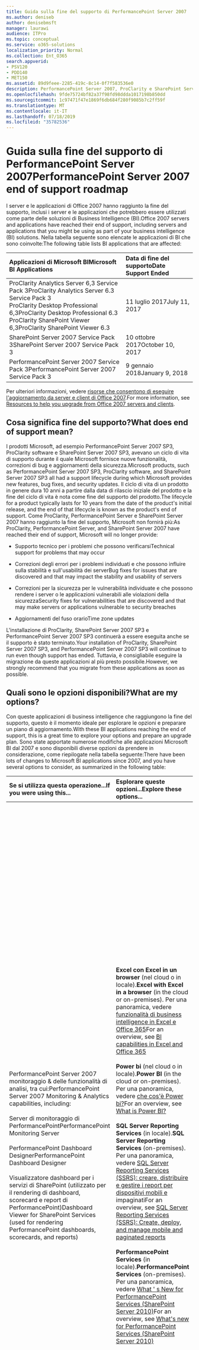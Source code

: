 ```yaml
---
title: Guida sulla fine del supporto di PerformancePoint Server 2007
ms.author: deniseb
author: denisebmsft
manager: laurawi
audience: ITPro
ms.topic: conceptual
ms.service: o365-solutions
localization_priority: Normal
ms.collection: Ent_O365
search.appverid:
- PSV120
- PDD140
- MET150
ms.assetid: 89d9feee-2285-419c-8c14-0f7f583536e0
description: PerformancePoint Server 2007, ProClarity e SharePoint Server 2007 hanno raggiunto la fine del supporto. Leggere questo articolo per pianificare l'aggiornamento della soluzione BI.
ms.openlocfilehash: 9fde75724bf82a37f98fd98ddda1017198b850dd
ms.sourcegitcommit: 1c97471f47e1869f6db684f280f9085b7c2ff59f
ms.translationtype: MT
ms.contentlocale: it-IT
ms.lasthandoff: 07/18/2019
ms.locfileid: "35782536"
---
```

# <a name="performancepoint-server-2007-end-of-support-roadmap"></a><span data-ttu-id="db191-104">Guida sulla fine del supporto di PerformancePoint Server 2007</span><span class="sxs-lookup"><span data-stu-id="db191-104">PerformancePoint Server 2007 end of support roadmap</span></span>

<span data-ttu-id="db191-105">I server e le applicazioni di Office 2007 hanno raggiunto la fine del supporto, inclusi i server e le applicazioni che potrebbero essere utilizzati come parte delle soluzioni di Business Intelligence (BI).</span><span class="sxs-lookup"><span data-stu-id="db191-105">Office 2007 servers and applications have reached their end of support, including servers and applications that you might be using as part of your business intelligence (BI) solutions.</span></span> <span data-ttu-id="db191-106">Nella tabella seguente sono elencate le applicazioni di BI che sono coinvolte:</span><span class="sxs-lookup"><span data-stu-id="db191-106">The following table lists BI applications that are affected:</span></span>
  
|<span data-ttu-id="db191-107">**Applicazioni di Microsoft BI**</span><span class="sxs-lookup"><span data-stu-id="db191-107">**Microsoft BI Applications**</span></span>|<span data-ttu-id="db191-108">**Data di fine del supporto**</span><span class="sxs-lookup"><span data-stu-id="db191-108">**Date Support Ended**</span></span>|
|:-----|:-----|
|<span data-ttu-id="db191-109">ProClarity Analytics Server 6,3 Service Pack 3</span><span class="sxs-lookup"><span data-stu-id="db191-109">ProClarity Analytics Server 6.3 Service Pack 3</span></span>  <br/> <span data-ttu-id="db191-110">ProClarity Desktop Professional 6,3</span><span class="sxs-lookup"><span data-stu-id="db191-110">ProClarity Desktop Professional 6.3</span></span>  <br/> <span data-ttu-id="db191-111">ProClarity SharePoint Viewer 6,3</span><span class="sxs-lookup"><span data-stu-id="db191-111">ProClarity SharePoint Viewer 6.3</span></span>  <br/> |<span data-ttu-id="db191-112">11 luglio 2017</span><span class="sxs-lookup"><span data-stu-id="db191-112">July 11, 2017</span></span>  <br/> |
|<span data-ttu-id="db191-113">SharePoint Server 2007 Service Pack 3</span><span class="sxs-lookup"><span data-stu-id="db191-113">SharePoint Server 2007 Service Pack 3</span></span>  <br/> |<span data-ttu-id="db191-114">10 ottobre 2017</span><span class="sxs-lookup"><span data-stu-id="db191-114">October 10, 2017</span></span>  <br/> |
|<span data-ttu-id="db191-115">PerformancePoint Server 2007 Service Pack 3</span><span class="sxs-lookup"><span data-stu-id="db191-115">PerformancePoint Server 2007 Service Pack 3</span></span>  <br/> |<span data-ttu-id="db191-116">9 gennaio 2018</span><span class="sxs-lookup"><span data-stu-id="db191-116">January 9, 2018</span></span>  <br/> |
   
<span data-ttu-id="db191-117">Per ulteriori informazioni, vedere [risorse che consentono di eseguire l'aggiornamento da server e client di Office 2007](upgrade-from-office-2007-servers-and-products.md).</span><span class="sxs-lookup"><span data-stu-id="db191-117">For more information, see [Resources to help you upgrade from Office 2007 servers and clients](upgrade-from-office-2007-servers-and-products.md).</span></span>
  
## <a name="what-does-end-of-support-mean"></a><span data-ttu-id="db191-118">Cosa significa fine del supporto?</span><span class="sxs-lookup"><span data-stu-id="db191-118">What does end of support mean?</span></span>

<span data-ttu-id="db191-119">I prodotti Microsoft, ad esempio PerformancePoint Server 2007 SP3, ProClarity software e SharePoint Server 2007 SP3, avevano un ciclo di vita di supporto durante il quale Microsoft fornisce nuove funzionalità, correzioni di bug e aggiornamenti della sicurezza.</span><span class="sxs-lookup"><span data-stu-id="db191-119">Microsoft products, such as PerformancePoint Server 2007 SP3, ProClarity software, and SharePoint Server 2007 SP3 all had a support lifecycle during which Microsoft provides new features, bug fixes, and security updates.</span></span> <span data-ttu-id="db191-120">Il ciclo di vita di un prodotto in genere dura 10 anni a partire dalla data di rilascio iniziale del prodotto e la fine del ciclo di vita è nota come fine del supporto del prodotto.</span><span class="sxs-lookup"><span data-stu-id="db191-120">The lifecycle for a product typically lasts for 10 years from the date of the product's initial release, and the end of that lifecycle is known as the product's end of support.</span></span> <span data-ttu-id="db191-121">Come ProClarity, PerformancePoint Server e SharePoint Server 2007 hanno raggiunto la fine del supporto, Microsoft non fornirà più:</span><span class="sxs-lookup"><span data-stu-id="db191-121">As ProClarity, PerformancePoint Server, and SharePoint Server 2007 have reached their end of support, Microsoft will no longer provide:</span></span>
  
- <span data-ttu-id="db191-122">Supporto tecnico per i problemi che possono verificarsi</span><span class="sxs-lookup"><span data-stu-id="db191-122">Technical support for problems that may occur</span></span>
    
- <span data-ttu-id="db191-123">Correzioni degli errori per i problemi individuati e che possono influire sulla stabilità e sull'usabilità dei server</span><span class="sxs-lookup"><span data-stu-id="db191-123">Bug fixes for issues that are discovered and that may impact the stability and usability of servers</span></span>
    
- <span data-ttu-id="db191-124">Correzioni per la sicurezza per le vulnerabilità individuate e che possono rendere i server o le applicazioni vulnerabili alle violazioni della sicurezza</span><span class="sxs-lookup"><span data-stu-id="db191-124">Security fixes for vulnerabilities that are discovered and that may make servers or applications vulnerable to security breaches</span></span>
    
- <span data-ttu-id="db191-125">Aggiornamenti del fuso orario</span><span class="sxs-lookup"><span data-stu-id="db191-125">Time zone updates</span></span>
    
<span data-ttu-id="db191-126">L'installazione di ProClarity, SharePoint Server 2007 SP3 e PerformancePoint Server 2007 SP3 continuerà a essere eseguita anche se il supporto è stato terminato.</span><span class="sxs-lookup"><span data-stu-id="db191-126">Your installation of ProClarity, SharePoint Server 2007 SP3, and PerformancePoint Server 2007 SP3 will continue to run even though support has ended.</span></span> <span data-ttu-id="db191-127">Tuttavia, è consigliabile eseguire la migrazione da queste applicazioni al più presto possibile.</span><span class="sxs-lookup"><span data-stu-id="db191-127">However, we strongly recommend that you migrate from these applications as soon as possible.</span></span>
  
## <a name="what-are-my-options"></a><span data-ttu-id="db191-128">Quali sono le opzioni disponibili?</span><span class="sxs-lookup"><span data-stu-id="db191-128">What are my options?</span></span>

<span data-ttu-id="db191-129">Con queste applicazioni di business intelligence che raggiungono la fine del supporto, questo è il momento ideale per esplorare le opzioni e preparare un piano di aggiornamento.</span><span class="sxs-lookup"><span data-stu-id="db191-129">With these BI applications reaching the end of support, this is a great time to explore your options and prepare an upgrade plan.</span></span> <span data-ttu-id="db191-130">Sono state apportate numerose modifiche alle applicazioni Microsoft BI dal 2007 e sono disponibili diverse opzioni da prendere in considerazione, come riepilogate nella tabella seguente:</span><span class="sxs-lookup"><span data-stu-id="db191-130">There have been lots of changes to Microsoft BI applications since 2007, and you have several options to consider, as summarized in the following table:</span></span>
  
|<span data-ttu-id="db191-131">**Se si utilizza questa operazione...**</span><span class="sxs-lookup"><span data-stu-id="db191-131">**If you were using this...**</span></span>|<span data-ttu-id="db191-132">**Esplorare queste opzioni...**</span><span class="sxs-lookup"><span data-stu-id="db191-132">**Explore these options...**</span></span>|<span data-ttu-id="db191-133">**Tieni presente che...**</span><span class="sxs-lookup"><span data-stu-id="db191-133">**And keep this in mind...**</span></span>|
|:-----|:-----|:-----|
| <span data-ttu-id="db191-134">PerformancePoint Server 2007 monitoraggio &amp; delle funzionalità di analisi, tra cui:</span><span class="sxs-lookup"><span data-stu-id="db191-134">PerformancePoint Server 2007 Monitoring &amp; Analytics capabilities, including:</span></span>  <br/><br/>  <span data-ttu-id="db191-135">Server di monitoraggio di PerformancePoint</span><span class="sxs-lookup"><span data-stu-id="db191-135">PerformancePoint Monitoring Server</span></span>  <br/><br/>  <span data-ttu-id="db191-136">PerformancePoint Dashboard Designer</span><span class="sxs-lookup"><span data-stu-id="db191-136">PerformancePoint Dashboard Designer</span></span>  <br/><br/>  <span data-ttu-id="db191-137">Visualizzatore dashboard per i servizi di SharePoint (utilizzato per il rendering di dashboard, scorecard e report di PerformancePoint)</span><span class="sxs-lookup"><span data-stu-id="db191-137">Dashboard Viewer for SharePoint Services (used for rendering PerformancePoint dashboards, scorecards, and reports)</span></span>  <br/> |<span data-ttu-id="db191-138">**Excel con Excel in un browser** (nel cloud o in locale).</span><span class="sxs-lookup"><span data-stu-id="db191-138">**Excel with Excel in a browser** (in the cloud or on-premises).</span></span> <span data-ttu-id="db191-139">Per una panoramica, vedere [funzionalità di business intelligence in Excel e Office 365](https://support.office.com/article/26c0548e-124c-4fd3-aab3-5f64568cb743.aspx)</span><span class="sxs-lookup"><span data-stu-id="db191-139">For an overview, see [BI capabilities in Excel and Office 365](https://support.office.com/article/26c0548e-124c-4fd3-aab3-5f64568cb743.aspx)</span></span> <br/><br/> <span data-ttu-id="db191-140">**Power bi** (nel cloud o in locale).</span><span class="sxs-lookup"><span data-stu-id="db191-140">**Power BI** (in the cloud or on-premises).</span></span> <span data-ttu-id="db191-141">Per una panoramica, vedere [che cos'è Power bi?](https://go.microsoft.com/fwlink/?linkid=841341)</span><span class="sxs-lookup"><span data-stu-id="db191-141">For an overview, see [What is Power BI?](https://go.microsoft.com/fwlink/?linkid=841341)</span></span> <br/><br/> <span data-ttu-id="db191-142">**SQL Server Reporting Services** (in locale).</span><span class="sxs-lookup"><span data-stu-id="db191-142">**SQL Server Reporting Services** (on-premises).</span></span> <span data-ttu-id="db191-143">Per una panoramica, vedere [SQL Server Reporting Services (SSRS): creare, distribuire e gestire i report per dispositivi mobili e](https://go.microsoft.com/fwlink/?linkid=841342) impaginati</span><span class="sxs-lookup"><span data-stu-id="db191-143">For an overview, see [SQL Server Reporting Services (SSRS): Create, deploy, and manage mobile and paginated reports](https://go.microsoft.com/fwlink/?linkid=841342)</span></span> <br/><br/> <span data-ttu-id="db191-144">**PerformancePoint Services** (in locale).</span><span class="sxs-lookup"><span data-stu-id="db191-144">**PerformancePoint Services** (on-premises).</span></span> <span data-ttu-id="db191-145">Per una panoramica, vedere [What ' s New for PerformancePoint Services (SharePoint Server 2010)](https://go.microsoft.com/fwlink/?linkid=841343)</span><span class="sxs-lookup"><span data-stu-id="db191-145">For an overview, see [What's new for PerformancePoint Services (SharePoint Server 2010)](https://go.microsoft.com/fwlink/?linkid=841343)</span></span> <br/> |<span data-ttu-id="db191-146">Excel è disponibile come soluzione online (basata su cloud) o locale.</span><span class="sxs-lookup"><span data-stu-id="db191-146">Excel is available as either an online (cloud-based) or on-premises solution.</span></span> <span data-ttu-id="db191-147">Molte esigenze di creazione di report e dashboard possono essere soddisfatte con le funzionalità di Excel.</span><span class="sxs-lookup"><span data-stu-id="db191-147">Many reporting and dashboard needs can be met with the capabilities of Excel.</span></span>  <br/><br/> <span data-ttu-id="db191-148">Power BI è disponibile come soluzione online o locale.</span><span class="sxs-lookup"><span data-stu-id="db191-148">Power BI is available as either an online or an on-premises solution.</span></span> <span data-ttu-id="db191-149">Power BI non è incluso in Office 365, ma è possibile iniziare a usare Power BI gratuitamente e, in base all'utilizzo dei dati e alle esigenze aziendali, eseguire l'aggiornamento a Power BI Pro.</span><span class="sxs-lookup"><span data-stu-id="db191-149">Power BI is not included in Office 365, but you can get started using Power BI for free, and then, depending on your data usage and business needs, upgrade to Power BI Pro.</span></span> <br/> <br/> <span data-ttu-id="db191-150">Reporting Services e PerformancePoint Services sono entrambe soluzioni locali.</span><span class="sxs-lookup"><span data-stu-id="db191-150">Reporting Services and PerformancePoint Services are both on-premises solutions.</span></span>  <br/><br/> <span data-ttu-id="db191-151">PerformancePoint Services è disponibile in SharePoint Server 2010, SharePoint Server 2013 e SharePoint Server 2016.</span><span class="sxs-lookup"><span data-stu-id="db191-151">PerformancePoint Services is available in SharePoint Server 2010, SharePoint Server 2013, and SharePoint Server 2016.</span></span> <br/> <br/> <span data-ttu-id="db191-152">Alcune caratteristiche e i tipi di report disponibili in PerformancePoint Server 2007 non sono disponibili in Excel, Power BI, Reporting Services o PerformancePoint Services.</span><span class="sxs-lookup"><span data-stu-id="db191-152">Some features and report types that were available in PerformancePoint Server 2007 are not available in Excel, Power BI, Reporting Services, or PerformancePoint Services.</span></span> <span data-ttu-id="db191-153">È consigliabile esaminare le funzionalità disponibili per determinare la soluzione ottimale per le proprie esigenze aziendali.</span><span class="sxs-lookup"><span data-stu-id="db191-153">You'll want to review the available features to determine the best solution for your business needs.</span></span>  <br/> |
| <span data-ttu-id="db191-154">Software di ProClarity, tra cui:</span><span class="sxs-lookup"><span data-stu-id="db191-154">ProClarity software, including:</span></span> <br/> <br/>  <span data-ttu-id="db191-155">ProClarity Desktop Professional</span><span class="sxs-lookup"><span data-stu-id="db191-155">ProClarity Desktop Professional</span></span>  <br/> <br/> <span data-ttu-id="db191-156">ProClarity Analytics Server</span><span class="sxs-lookup"><span data-stu-id="db191-156">ProClarity Analytics Server</span></span>  <br/> <br/> <span data-ttu-id="db191-157">Visualizzatore di ProClarity di SharePoint</span><span class="sxs-lookup"><span data-stu-id="db191-157">ProClarity SharePoint Viewer</span></span>  <br/> |<span data-ttu-id="db191-158">**Collaborare con un partner Microsoft** per identificare una soluzione più adatta alle proprie esigenze.</span><span class="sxs-lookup"><span data-stu-id="db191-158">**Work with a Microsoft partner** to identify a solution that best meets your needs.</span></span> <span data-ttu-id="db191-159">Visitare il [centro per i partner Microsoft](https://go.microsoft.com/fwlink/?linkid=841249)</span><span class="sxs-lookup"><span data-stu-id="db191-159">Visit the [Microsoft Partner Center](https://go.microsoft.com/fwlink/?linkid=841249)</span></span> <br/><br/> <span data-ttu-id="db191-160">È inoltre possibile valutare l'utilizzo di Excel con Excel in un browser, Power BI, SQL Server Reporting Services o PerformancePoint Services.</span><span class="sxs-lookup"><span data-stu-id="db191-160">You can also consider using Excel with Excel in a browser, Power BI, SQL Server Reporting Services, or PerformancePoint Services.</span></span>  <br/> |<span data-ttu-id="db191-161">Molte, ma non tutte, le caratteristiche e le funzionalità disponibili nel software di ProClarity sono disponibili in altre offerte Microsoft, tra cui Excel, Power BI, Reporting Services e PerformancePoint Services.</span><span class="sxs-lookup"><span data-stu-id="db191-161">Several, but not all, features and capabilities that were available in ProClarity software are available in other Microsoft offerings, including Excel, Power BI, Reporting Services, and PerformancePoint Services.</span></span>  <br/> |
|<span data-ttu-id="db191-162">Indicatori KPI di SharePoint Server 2007, detti anche indicatori KPI MOSS</span><span class="sxs-lookup"><span data-stu-id="db191-162">SharePoint Server 2007 KPIs (also called MOSS KPIs)</span></span>  <br/> |<span data-ttu-id="db191-163">**Excel con Excel Services**.</span><span class="sxs-lookup"><span data-stu-id="db191-163">**Excel with Excel Services**.</span></span> <span data-ttu-id="db191-164">Per una panoramica, vedere [Business Intelligence in Excel ed Excel Services (SharePoint Server 2013)](https://support.office.com/article/2740f10c-579d-4b40-a1d9-7beb5d38547c.aspx)</span><span class="sxs-lookup"><span data-stu-id="db191-164">For an overview, see [Business intelligence in Excel and Excel Services (SharePoint Server 2013)](https://support.office.com/article/2740f10c-579d-4b40-a1d9-7beb5d38547c.aspx)</span></span> <br/> |<span data-ttu-id="db191-165">Gli indicatori KPI MOSS creati con SharePoint Server 2007 possono essere utilizzati in SharePoint Server 2010, SharePoint Server 2013 e SharePoint Server 2016; Tuttavia, non è possibile creare nuovi indicatori KPI MOSS.</span><span class="sxs-lookup"><span data-stu-id="db191-165">MOSS KPIs that were created using SharePoint Server 2007 can be used in SharePoint Server 2010, SharePoint Server 2013, and SharePoint Server 2016; however, new MOSS KPIs cannot be created.</span></span>  <br/> |
|<span data-ttu-id="db191-166">Excel 2007</span><span class="sxs-lookup"><span data-stu-id="db191-166">Excel 2007</span></span>  <br/> |<span data-ttu-id="db191-167">**Excel** (nel cloud o in locale).</span><span class="sxs-lookup"><span data-stu-id="db191-167">**Excel** (in the cloud or on-premises).</span></span> <span data-ttu-id="db191-168">Per una panoramica, vedere [funzionalità di business intelligence in Excel e Office 365](https://support.office.com/article/26c0548e-124c-4fd3-aab3-5f64568cb743.aspx)</span><span class="sxs-lookup"><span data-stu-id="db191-168">For an overview, see [BI capabilities in Excel and Office 365](https://support.office.com/article/26c0548e-124c-4fd3-aab3-5f64568cb743.aspx)</span></span> <br/><br/> <span data-ttu-id="db191-169">**Power bi** (nel cloud o in locale).</span><span class="sxs-lookup"><span data-stu-id="db191-169">**Power BI** (in the cloud or on-premises).</span></span> <span data-ttu-id="db191-170">Per una panoramica, vedere [che cos'è Power bi?](https://go.microsoft.com/fwlink/?linkid=841341)</span><span class="sxs-lookup"><span data-stu-id="db191-170">For an overview, see [What is Power BI?](https://go.microsoft.com/fwlink/?linkid=841341)</span></span> <br/> |<span data-ttu-id="db191-171">Sia Excel sia Power BI offrono le soluzioni basate su cloud e locali dell'organizzazione, con supporto per un'ampia gamma di origini dati.</span><span class="sxs-lookup"><span data-stu-id="db191-171">Both Excel and Power BI offer your organization cloud-based and on-premises solutions, with support for a wide variety of data sources.</span></span>  <br/> |
   
### <a name="what-if-i-need-help-selecting-a-solution"></a><span data-ttu-id="db191-172">Che cosa succede se si ha bisogno di assistenza selezionando una soluzione?</span><span class="sxs-lookup"><span data-stu-id="db191-172">What if I need help selecting a solution?</span></span>

<span data-ttu-id="db191-173">Con molte scelte di business intelligence disponibili, potrebbe sembrare preponderante determinare l'opzione migliore.</span><span class="sxs-lookup"><span data-stu-id="db191-173">With so many BI choices available, it might seem overwhelming to determine which option is best.</span></span> <span data-ttu-id="db191-174">È disponibile una guida online per aiutarti.</span><span class="sxs-lookup"><span data-stu-id="db191-174">We have an online guide available to help you.</span></span> <span data-ttu-id="db191-175">Vedere [scelta degli strumenti di Business Intelligence (BI) di Microsoft per l'analisi e la creazione di report](https://go.microsoft.com/fwlink/?linkid=839877).</span><span class="sxs-lookup"><span data-stu-id="db191-175">See [Choosing Microsoft Business Intelligence (BI) tools for analysis and reporting](https://go.microsoft.com/fwlink/?linkid=839877).</span></span>
  
### <a name="what-happens-if-i-dont-upgrade-now"></a><span data-ttu-id="db191-176">Cosa succede se non si esegue l'aggiornamento?</span><span class="sxs-lookup"><span data-stu-id="db191-176">What happens if I don't upgrade now?</span></span>

<span data-ttu-id="db191-177">È possibile scegliere di non eseguire l'aggiornamento in questo momento.</span><span class="sxs-lookup"><span data-stu-id="db191-177">You can choose to not upgrade at this time.</span></span> <span data-ttu-id="db191-178">I server e le applicazioni esistenti continueranno a essere eseguiti.</span><span class="sxs-lookup"><span data-stu-id="db191-178">Your existing servers and applications will continue to run.</span></span> <span data-ttu-id="db191-179">Tuttavia, non si riceveranno ulteriori aggiornamenti, inclusi gli aggiornamenti della sicurezza, dopo la fine del supporto.</span><span class="sxs-lookup"><span data-stu-id="db191-179">However, you won't receive any further updates - including security updates - after support has ended.</span></span> <span data-ttu-id="db191-180">Se si verifica un problema con le applicazioni server, non sarà possibile ottenere assistenza dal supporto tecnico Microsoft.</span><span class="sxs-lookup"><span data-stu-id="db191-180">And, if something goes wrong with your server applications, you won't be able to get help from Microsoft technical support.</span></span>
  
## <a name="how-do-i-plan-my-upgrade"></a><span data-ttu-id="db191-181">Come si pianifica l'aggiornamento?</span><span class="sxs-lookup"><span data-stu-id="db191-181">How do I plan my upgrade?</span></span>

<span data-ttu-id="db191-182">Dopo aver esplorato le opzioni di aggiornamento, il passaggio successivo consiste nel preparare un piano di aggiornamento.</span><span class="sxs-lookup"><span data-stu-id="db191-182">After you have explored your upgrade options, your next step is to prepare an upgrade plan.</span></span> <span data-ttu-id="db191-183">Nelle sezioni seguenti sono incluse informazioni e collegamenti a risorse aggiuntive che consentono di pianificare la soluzione.</span><span class="sxs-lookup"><span data-stu-id="db191-183">The following sections include information and links to additional resources to help you plan your solution.</span></span> <span data-ttu-id="db191-184">Per quanto riguarda le applicazioni di Microsoft BI, sono disponibili quattro opzioni principali, tra cui due che funzionano sia nel cloud o in locale, che sono soluzioni solo in locale:</span><span class="sxs-lookup"><span data-stu-id="db191-184">When it comes to Microsoft BI applications, you have four main options, including two that work both in the cloud or on-premises, and two that are on-premises-only solutions:</span></span>
  
|<span data-ttu-id="db191-185">**Opzione**</span><span class="sxs-lookup"><span data-stu-id="db191-185">**Option**</span></span>|<span data-ttu-id="db191-186">**Nel cloud o in locale?**</span><span class="sxs-lookup"><span data-stu-id="db191-186">**In the cloud or on-premises?**</span></span>|
|:-----|:-----|
|[<span data-ttu-id="db191-187">Excel</span><span class="sxs-lookup"><span data-stu-id="db191-187">Excel</span></span>](#use-excel-with-excel-online-in-the-cloud-or-on-premises) <br/> |<span data-ttu-id="db191-188">Sia</span><span class="sxs-lookup"><span data-stu-id="db191-188">Both</span></span>  <br/> |
|[<span data-ttu-id="db191-189">Power BI</span><span class="sxs-lookup"><span data-stu-id="db191-189">Power BI</span></span>](#use-power-bi-in-the-cloud-or-on-premises) <br/> |<span data-ttu-id="db191-190">Sia</span><span class="sxs-lookup"><span data-stu-id="db191-190">Both</span></span>  <br/> |
|[<span data-ttu-id="db191-191">Reporting Services</span><span class="sxs-lookup"><span data-stu-id="db191-191">Reporting Services</span></span>](#use-reporting-services-on-premises) <br/> |<span data-ttu-id="db191-192">Solo locale</span><span class="sxs-lookup"><span data-stu-id="db191-192">On-premises only</span></span>  <br/> |
|[<span data-ttu-id="db191-193">PerformancePoint Services</span><span class="sxs-lookup"><span data-stu-id="db191-193">PerformancePoint Services</span></span>](#use-performancepoint-services-on-premises) <br/> |<span data-ttu-id="db191-194">Solo locale</span><span class="sxs-lookup"><span data-stu-id="db191-194">On-premises only</span></span>  <br/> |
   
### <a name="use-excel-in-the-cloud-or-on-premises"></a><span data-ttu-id="db191-195">Utilizzare Excel (nel cloud o in locale)</span><span class="sxs-lookup"><span data-stu-id="db191-195">Use Excel (in the cloud or on-premises)</span></span>

<span data-ttu-id="db191-196">Con Excel, noto anche come Excel Services in SharePoint Server, gli utenti possono visualizzare e utilizzare le cartelle di lavoro in una finestra del browser, anche se Excel non è installato nel computer in uso.</span><span class="sxs-lookup"><span data-stu-id="db191-196">With Excel—also known as Excel Services in SharePoint Server—people can view and use workbooks in a browser window, even if Excel is not installed on their computer.</span></span> <span data-ttu-id="db191-197">È possibile utilizzare Excel per creare report, scorecard e dashboard e quindi condividere le cartelle di lavoro con altri utenti mediante Excel in un browser, indipendentemente dal fatto che si utilizzi SharePoint Online come parte di Office 365 o SharePoint Server locale.</span><span class="sxs-lookup"><span data-stu-id="db191-197">You can use Excel to create reports, scorecards, and dashboards, and then share your workbooks with others by using Excel in a browser, whether you're using SharePoint Online as part of Office 365, or SharePoint Server on-premises.</span></span> <span data-ttu-id="db191-198">E, è possibile utilizzare i dati archiviati in locale o nel cloud, che consente di utilizzare un'ampia gamma di origini dati.</span><span class="sxs-lookup"><span data-stu-id="db191-198">And, you can use data stored on-premises or in the cloud, which gives you the ability to use a wide variety of data sources.</span></span>
  
<span data-ttu-id="db191-199">Nella tabella seguente vengono confrontati i principali vantaggi derivanti dall'utilizzo di Excel con Office 365 per l'utilizzo di Excel con SharePoint Server, con ulteriori informazioni in basso.</span><span class="sxs-lookup"><span data-stu-id="db191-199">The following table compares key advantages of using Excel with Office 365 to using Excel with SharePoint Server, with additional information below.</span></span>
  
|<span data-ttu-id="db191-200">**[Excel con Office 365 (nel cloud)](#excel-with-office-365-in-the-cloud)**</span><span class="sxs-lookup"><span data-stu-id="db191-200">**[Excel with Office 365 (in the cloud)](#excel-with-office-365-in-the-cloud)**</span></span>|<span data-ttu-id="db191-201">**[Excel con SharePoint Server (in locale)](#excel-with-sharepoint-server-on-premises)**</span><span class="sxs-lookup"><span data-stu-id="db191-201">**[Excel with SharePoint Server (on-premises)](#excel-with-sharepoint-server-on-premises)**</span></span>|
|:-----|:-----|
|<span data-ttu-id="db191-202">**È possibile ottenere la versione più recente di Excel**.</span><span class="sxs-lookup"><span data-stu-id="db191-202">**You get the latest, greatest version of Excel**.</span></span> <span data-ttu-id="db191-203">Con Office 365, è possibile ottenere la versione più recente di Excel, che include i tipi di grafico potenti e nuovi, la possibilità di creare grafici e tabelle in modo semplice e rapido e il supporto per altre origini dati.</span><span class="sxs-lookup"><span data-stu-id="db191-203">With Office 365, you get the latest version of Excel, which includes powerful, new chart types, the ability to create charts and tables quickly and easily, and support for more data sources.</span></span> <br/> <br/> <span data-ttu-id="db191-204">L' **installazione è molto più semplice**.</span><span class="sxs-lookup"><span data-stu-id="db191-204">**Setup is much simpler**.</span></span> <span data-ttu-id="db191-205">Excel è incluso in Office 365 for business, quindi non c'è un sollevamento di carichi pesanti da parte vostra.</span><span class="sxs-lookup"><span data-stu-id="db191-205">Excel is included with Office 365 for business, so there's no heavy lifting on your part.</span></span> <span data-ttu-id="db191-206">Iscriviti e accedi e sarai sempre più veloce e in esecuzione in modo più efficiente rispetto all'aggiornamento dei server locali.</span><span class="sxs-lookup"><span data-stu-id="db191-206">Sign up and sign in, and you'll be up and running faster and more efficiently than upgrading your on-premises servers.</span></span> <br/> <br/> <span data-ttu-id="db191-207">**Gli utenti hanno accesso a tutte le cartelle di lavoro in qualsiasi luogo**.</span><span class="sxs-lookup"><span data-stu-id="db191-207">**People have everywhere access to their workbooks**.</span></span> <span data-ttu-id="db191-208">Gli utenti possono visualizzare le cartelle di lavoro in modo sicuro ovunque si trovino, usando il proprio computer, Smart Phone e tablet.</span><span class="sxs-lookup"><span data-stu-id="db191-208">People can securely view workbooks from wherever they are, using their computer, smart phone, and tablet.</span></span> <br/> <br/> <span data-ttu-id="db191-209">Sono **disponibili altre informazioni**.</span><span class="sxs-lookup"><span data-stu-id="db191-209">**There's more**!</span></span> <span data-ttu-id="db191-210">Vedere [funzionalità di business intelligence in Excel e Office 365](https://support.office.com/article/26c0548e-124c-4fd3-aab3-5f64568cb743.aspx)</span><span class="sxs-lookup"><span data-stu-id="db191-210">See [BI capabilities in Excel and Office 365](https://support.office.com/article/26c0548e-124c-4fd3-aab3-5f64568cb743.aspx)</span></span> <br/> |<span data-ttu-id="db191-211">**È possibile gestire le impostazioni globali**.</span><span class="sxs-lookup"><span data-stu-id="db191-211">**You manage your global settings**.</span></span> <span data-ttu-id="db191-212">In qualità di amministratore di SharePoint, è possibile specificare le impostazioni globali, ad esempio la sicurezza, il bilanciamento del carico, la gestione delle sessioni, la memorizzazione nella cache delle cartelle di lavoro e le connessioni dati esterne.</span><span class="sxs-lookup"><span data-stu-id="db191-212">As a SharePoint administrator, you can specify global settings, such as security, load balancing, session management, workbook caching, and external data connections.</span></span> <br/> <br/> <span data-ttu-id="db191-213">**È possibile utilizzare Excel Services con PerformancePoint Services**.</span><span class="sxs-lookup"><span data-stu-id="db191-213">**You can use Excel Services with PerformancePoint Services**.</span></span> <span data-ttu-id="db191-214">È possibile configurare Excel Services e PerformancePoint Services come parte dell'installazione di SharePoint Server e includere i report di Excel Services nei dashboard di PerformancePoint.</span><span class="sxs-lookup"><span data-stu-id="db191-214">You can configure Excel Services and PerformancePoint Services as part of your SharePoint Server installation, and include Excel Services reports in your PerformancePoint dashboards.</span></span> <br/> <br/> <span data-ttu-id="db191-215">Sono **disponibili altre informazioni**.</span><span class="sxs-lookup"><span data-stu-id="db191-215">**There's more**!</span></span> <span data-ttu-id="db191-216">Vedere [Business Intelligence in Excel ed Excel Services (SharePoint Server 2013)](https://support.office.com/article/2740f10c-579d-4b40-a1d9-7beb5d38547c.aspx)</span><span class="sxs-lookup"><span data-stu-id="db191-216">See [Business intelligence in Excel and Excel Services (SharePoint Server 2013)](https://support.office.com/article/2740f10c-579d-4b40-a1d9-7beb5d38547c.aspx)</span></span> <br/> |
   
#### <a name="excel-with-office-365-in-the-cloud"></a><span data-ttu-id="db191-217">Excel con Office 365 (nel cloud)</span><span class="sxs-lookup"><span data-stu-id="db191-217">Excel with Office 365 (in the cloud)</span></span>

<span data-ttu-id="db191-218">Se si passa a Office 365, sono disponibili i servizi e le applicazioni più aggiornati, tra cui Excel 2016.</span><span class="sxs-lookup"><span data-stu-id="db191-218">If you move to Office 365, you'll have the most up-to-date services and applications, including Excel 2016.</span></span> <span data-ttu-id="db191-219">PerformancePoint Services non è disponibile in Office 365, quindi sostituirà il contenuto del dashboard di PerformancePoint con cartelle di lavoro di Excel o altri report.</span><span class="sxs-lookup"><span data-stu-id="db191-219">PerformancePoint Services is not available in Office 365, so you'll be replacing your PerformancePoint dashboard content with Excel workbooks or other reports.</span></span> <span data-ttu-id="db191-220">La buona notizia è che Excel 2016 ha un sacco di nuovi tipi di grafico e la creazione di dashboard impressionanti in Excel è più facile che mai.</span><span class="sxs-lookup"><span data-stu-id="db191-220">The good news is, Excel 2016 has lots of new chart types and creating impressive dashboards in Excel is easier than ever.</span></span> <span data-ttu-id="db191-221">E vengono aggiunte regolarmente nuove funzionalità.</span><span class="sxs-lookup"><span data-stu-id="db191-221">And, new features are being added regularly.</span></span> <span data-ttu-id="db191-222">Per ulteriori informazioni, vedere [What ' s New in Excel 2016 for Windows](https://support.office.com/article/5fdb9208-ff33-45b6-9e08-1f5cdb3a6c73.aspx).</span><span class="sxs-lookup"><span data-stu-id="db191-222">To learn more, see [What's New in Excel 2016 for Windows](https://support.office.com/article/5fdb9208-ff33-45b6-9e08-1f5cdb3a6c73.aspx).</span></span>
  
<span data-ttu-id="db191-223">Quando si acquistano 50 seggi o più di Office 365, il team di Microsoft FastTrack può essere di aiuto per la configurazione.</span><span class="sxs-lookup"><span data-stu-id="db191-223">And, when you purchase 50 seats or more of Office 365, the Microsoft FastTrack team can help you get set up.</span></span> <span data-ttu-id="db191-224">Per ulteriori informazioni, visitare [FastTrack](https://www.microsoft.com/fasttrack/microsoft-365/office-365).</span><span class="sxs-lookup"><span data-stu-id="db191-224">To learn more, visit [FastTrack](https://www.microsoft.com/fasttrack/microsoft-365/office-365).</span></span>
  
#### <a name="excel-with-sharepoint-server-on-premises"></a><span data-ttu-id="db191-225">Excel con SharePoint Server (in locale)</span><span class="sxs-lookup"><span data-stu-id="db191-225">Excel with SharePoint Server (on-premises)</span></span>

<span data-ttu-id="db191-226">Se si esegue l'aggiornamento a una versione più recente di SharePoint, è possibile utilizzare Excel con Excel Services o in un browser, come indicato di seguito:</span><span class="sxs-lookup"><span data-stu-id="db191-226">If you upgrade to a newer version of SharePoint, you can use Excel with Excel Services or in a browser, as follows:</span></span>
  
- <span data-ttu-id="db191-227">Excel Services in SharePoint Server 2010</span><span class="sxs-lookup"><span data-stu-id="db191-227">Excel Services in SharePoint Server 2010</span></span>
    
- <span data-ttu-id="db191-228">Excel Services in SharePoint Server 2013</span><span class="sxs-lookup"><span data-stu-id="db191-228">Excel Services in SharePoint Server 2013</span></span>
    
- <span data-ttu-id="db191-229">Excel, che fa parte di Office Online Server, installato separatamente da SharePoint Server 2016</span><span class="sxs-lookup"><span data-stu-id="db191-229">Excel, which is part of Office Online Server, installed separately from SharePoint Server 2016</span></span>
    
<span data-ttu-id="db191-230">È possibile configurare PerformancePoint Services anche nella nuova versione di SharePoint Server e utilizzarlo insieme a Excel.</span><span class="sxs-lookup"><span data-stu-id="db191-230">You can configure PerformancePoint Services in your new version of SharePoint Server as well, and use that together with Excel.</span></span>
  
<span data-ttu-id="db191-231">Per ulteriori informazioni sulle opzioni di aggiornamento di SharePoint, vedere la Guida [di orientamento alla fine del supporto di SharePoint Server 2007](sharepoint-2007-end-of-support.md).</span><span class="sxs-lookup"><span data-stu-id="db191-231">To learn more about your SharePoint upgrade options, see [SharePoint Server 2007 end of support Roadmap](sharepoint-2007-end-of-support.md).</span></span>
  
<span data-ttu-id="db191-232">Per ulteriori informazioni su Excel Services, vedere [Panoramica di Excel Services (SharePoint Server 2010)](https://go.microsoft.com/fwlink/?linkid=841362).</span><span class="sxs-lookup"><span data-stu-id="db191-232">To learn more about Excel Services, see [Excel Services overview (SharePoint Server 2010)](https://go.microsoft.com/fwlink/?linkid=841362).</span></span>
  
### <a name="use-power-bi-in-the-cloud-or-on-premises"></a><span data-ttu-id="db191-233">Utilizzare Power BI (nel cloud o in locale)</span><span class="sxs-lookup"><span data-stu-id="db191-233">Use Power BI (in the cloud or on-premises)</span></span>

<span data-ttu-id="db191-234">Power BI è una famiglia di strumenti di analisi aziendale per l'analisi dei dati e la condivisione delle informazioni.</span><span class="sxs-lookup"><span data-stu-id="db191-234">Power BI is a suite of business analytics tools to analyze data and share insights.</span></span> <span data-ttu-id="db191-235">Con Power BI, è possibile creare report e dashboard interattivi utilizzando origini dati locali o online.</span><span class="sxs-lookup"><span data-stu-id="db191-235">With Power BI, you can create interactive reports and dashboards using on-premises or online data sources.</span></span> <span data-ttu-id="db191-236">Gli utenti possono visualizzare e utilizzare i report e i dashboard utilizzando i computer o i dispositivi mobili.</span><span class="sxs-lookup"><span data-stu-id="db191-236">People can view and use your reports and dashboards using their computers or mobile devices.</span></span>
  
<span data-ttu-id="db191-237">Power BI non è incluso in Office 365 o SharePoint Server, ma è un'offerta separata che include il desktop Power bi, i gateway Power BI e il servizio Power BI.</span><span class="sxs-lookup"><span data-stu-id="db191-237">Power BI is not included in Office 365 or SharePoint Server, but is a separate offering that includes Power BI Desktop, Power BI gateways, and the Power BI service.</span></span> <span data-ttu-id="db191-238">Power BI si integra anche con SharePoint Online.</span><span class="sxs-lookup"><span data-stu-id="db191-238">Power BI also integrates with SharePoint Online.</span></span> <span data-ttu-id="db191-239">È possibile iniziare a utilizzare Power BI gratuitamente e, in base all'utilizzo dei dati e alle esigenze aziendali, eseguire l'aggiornamento a Power BI Pro.</span><span class="sxs-lookup"><span data-stu-id="db191-239">You can get started with Power BI for free, and depending on your data usage and business needs, upgrade to Power BI Pro.</span></span> <span data-ttu-id="db191-240">Per ulteriori informazioni, vedere [che cos'è Power bi?](https://go.microsoft.com/fwlink/?linkid=841341)</span><span class="sxs-lookup"><span data-stu-id="db191-240">To learn more, see [What is Power BI?](https://go.microsoft.com/fwlink/?linkid=841341)</span></span>
  
### <a name="use-reporting-services-on-premises"></a><span data-ttu-id="db191-241">Utilizzare Reporting Services (in locale)</span><span class="sxs-lookup"><span data-stu-id="db191-241">Use Reporting Services (on-premises)</span></span>

<span data-ttu-id="db191-242">SQL Server Reporting Services offre una soluzione di reporting affidabile, insieme alla possibilità di installare e configurare Reporting Services in modalità nativa o in modalità integrata di SharePoint.</span><span class="sxs-lookup"><span data-stu-id="db191-242">SQL Server Reporting Services provides a robust reporting solution, along with the ability to install and configure Reporting Services in either native mode or SharePoint integrated mode.</span></span> <span data-ttu-id="db191-243">È possibile creare report utilizzando diversi strumenti, tra cui progettazione report, Generatore report e Power View.</span><span class="sxs-lookup"><span data-stu-id="db191-243">You can author reports using several tools, including Report Designer, Report Builder, and Power View.</span></span> <span data-ttu-id="db191-244">Con l'ultima versione di SQL Server, è anche possibile utilizzare l'editore di report di SQL Server Mobile per recapitare i report che si adattano a qualsiasi dimensione dello schermo, offrendo all'organizzazione la possibilità di usare i report sui propri dispositivi mobili.</span><span class="sxs-lookup"><span data-stu-id="db191-244">With the latest release of SQL Server, you can also use SQL Server Mobile Report Publisher to deliver reports that scale to any screen size, giving your organization the ability to consume reports on their mobile devices.</span></span> <span data-ttu-id="db191-245">Per ulteriori informazioni, vedere [SQL Server Reporting Services (SSRS): creare, distribuire e gestire i report per dispositivi mobili e](https://go.microsoft.com/fwlink/?linkid=841342)impaginati.</span><span class="sxs-lookup"><span data-stu-id="db191-245">To learn more, see [SQL Server Reporting Services (SSRS): Create, deploy, and manage mobile and paginated reports](https://go.microsoft.com/fwlink/?linkid=841342).</span></span>
  
### <a name="use-performancepoint-services-on-premises"></a><span data-ttu-id="db191-246">Utilizzo di PerformancePoint Services (in locale)</span><span class="sxs-lookup"><span data-stu-id="db191-246">Use PerformancePoint Services (on-premises)</span></span>

<span data-ttu-id="db191-247">Come si sa, PerformancePoint Server 2007 è stato acquistato separatamente da SharePoint Server 2007.</span><span class="sxs-lookup"><span data-stu-id="db191-247">As you know, PerformancePoint Server 2007 was purchased separately from SharePoint Server 2007.</span></span> <span data-ttu-id="db191-248">A partire da SharePoint Server 2010, PerformancePoint Services è un'applicazione di servizio in SharePoint Server.</span><span class="sxs-lookup"><span data-stu-id="db191-248">Beginning with SharePoint Server 2010, PerformancePoint Services is a service application in SharePoint Server.</span></span> <span data-ttu-id="db191-249">Ciò significa che non è necessario acquistare licenze o hardware server distinti per poter utilizzare PerformancePoint Services.</span><span class="sxs-lookup"><span data-stu-id="db191-249">This means that you do not have to purchase separate server licenses or hardware in order to use PerformancePoint Services.</span></span>
  
<span data-ttu-id="db191-250">Per passare da PerformancePoint Server 2007 a PerformancePoint Services, passare a una versione più recente di SharePoint Server e configurare PerformancePoint Services.</span><span class="sxs-lookup"><span data-stu-id="db191-250">To move from PerformancePoint Server 2007 to PerformancePoint Services, you move to a more recent version of SharePoint Server, and configure PerformancePoint Services.</span></span> <span data-ttu-id="db191-251">La versione di SharePoint Server che si sta spostando determinerà se è possibile importare il contenuto del dashboard esistente da PerformancePoint Server 2007 a PerformancePoint Services.</span><span class="sxs-lookup"><span data-stu-id="db191-251">The version of SharePoint Server you're moving to will determine whether you can import your existing dashboard content from PerformancePoint Server 2007 to PerformancePoint Services.</span></span>
  
- <span data-ttu-id="db191-252">Se si esegue l'aggiornamento a SharePoint Server 2010, è possibile importare il contenuto del dashboard di PerformancePoint da PerformancePoint Server 2007 in PerformancePoint Services in SharePoint Server 2010.</span><span class="sxs-lookup"><span data-stu-id="db191-252">If you're upgrading to SharePoint Server 2010, you can import your PerformancePoint dashboard content from PerformancePoint Server 2007 to PerformancePoint Services in SharePoint Server 2010.</span></span> <span data-ttu-id="db191-253">Per ulteriori informazioni su come funziona, vedere [Import Wizard: PerformancePoint server 2007 content to SharePoint server 2010](https://go.microsoft.com/fwlink/?linkid=838873).</span><span class="sxs-lookup"><span data-stu-id="db191-253">To learn more about how this works, see [Import Wizard: PerformancePoint Server 2007 content to SharePoint Server 2010](https://go.microsoft.com/fwlink/?linkid=838873).</span></span>
    
- <span data-ttu-id="db191-254">Se si passa a SharePoint Server 2013 o a SharePoint Server 2016, è molto probabile che sia necessario creare un nuovo contenuto del dashboard (origini dati, report, scorecard e pagine del dashboard).</span><span class="sxs-lookup"><span data-stu-id="db191-254">If you're moving to SharePoint Server 2013 or to SharePoint Server 2016, you'll most likely need to create new dashboard content (data sources, reports, scorecards, and dashboard pages).</span></span>
    
<span data-ttu-id="db191-255">Per iniziare a utilizzare il piano di aggiornamento di PerformancePoint Services, vedere le risorse seguenti:</span><span class="sxs-lookup"><span data-stu-id="db191-255">To get started on your PerformancePoint Services upgrade plan, see the following resources:</span></span>
  
1. [<span data-ttu-id="db191-256">Guida di orientamento alla fine del supporto di SharePoint Server 2007</span><span class="sxs-lookup"><span data-stu-id="db191-256">SharePoint Server 2007 end of support Roadmap</span></span>](sharepoint-2007-end-of-support.md)
    
2. <span data-ttu-id="db191-257">Quando si conosce la versione di SharePoint a cui si sta spostando, vedere l'articolo corrispondente per PerformancePoint Services:</span><span class="sxs-lookup"><span data-stu-id="db191-257">When you know which version of SharePoint you're moving to, see the corresponding article for PerformancePoint Services:</span></span>
    
  - [<span data-ttu-id="db191-258">Pianificare PerformancePoint Services (SharePoint Server 2010)</span><span class="sxs-lookup"><span data-stu-id="db191-258">Plan for PerformancePoint Services (SharePoint Server 2010)</span></span>](https://go.microsoft.com/fwlink/?linkid=841363)
    
  - [<span data-ttu-id="db191-259">Panoramica di PerformancePoint Services in SharePoint Server 2013</span><span class="sxs-lookup"><span data-stu-id="db191-259">PerformancePoint Services in SharePoint Server 2013 overview</span></span>](https://go.microsoft.com/fwlink/?linkid=841551)
    
  - [<span data-ttu-id="db191-260">Panoramica di PerformancePoint Services in SharePoint Server 2016</span><span class="sxs-lookup"><span data-stu-id="db191-260">PerformancePoint Services in SharePoint Server 2016 overview</span></span>](https://go.microsoft.com/fwlink/?linkid=874704)
    
<span data-ttu-id="db191-261">Quando si esegue l'aggiornamento a PerformancePoint Services, è possibile utilizzare diverse nuove funzionalità e miglioramenti.</span><span class="sxs-lookup"><span data-stu-id="db191-261">When you upgrade to PerformancePoint Services, you'll enjoy several new features and enhancements.</span></span> <span data-ttu-id="db191-262">PerformancePoint Services offre scorecard migliorate, nuove visualizzazioni, ad esempio l'albero di scomposizione e il rapporto Dettagli KPI, e altri tipi di grafico, migliori funzionalità di filtraggio delle informazioni temporali e una migliore conformità dell'accessibilità.</span><span class="sxs-lookup"><span data-stu-id="db191-262">PerformancePoint Services offers improved scorecards, new visualizations, such as the Decomposition Tree, and KPI Details report, and more chart types, better Time Intelligence filtering capabilities, and improved accessibility compliance.</span></span> <span data-ttu-id="db191-263">Per ulteriori informazioni, vedere [What ' s New for PerformancePoint Services (SharePoint Server 2010)](https://go.microsoft.com/fwlink/?linkid=841343).</span><span class="sxs-lookup"><span data-stu-id="db191-263">To learn more, see [What's new for PerformancePoint Services (SharePoint Server 2010)](https://go.microsoft.com/fwlink/?linkid=841343).</span></span>
  
## <a name="where-can-i-get-help-with-my-upgrade"></a><span data-ttu-id="db191-264">Dove è possibile ottenere assistenza per l'aggiornamento?</span><span class="sxs-lookup"><span data-stu-id="db191-264">Where can I get help with my upgrade?</span></span>

<span data-ttu-id="db191-265">Se si sta eseguendo l'aggiornamento in locale o si passa a Office 365, è consigliabile collaborare con un partner Microsoft.</span><span class="sxs-lookup"><span data-stu-id="db191-265">Whether you're upgrading on-premises or moving to Office 365, we recommend that you work with a Microsoft partner.</span></span> <span data-ttu-id="db191-266">Un partner qualificato può essere utile per identificare la soluzione più adatta alle proprie esigenze aziendali e facilitare la distribuzione.</span><span class="sxs-lookup"><span data-stu-id="db191-266">A qualified partner can help you identify the solution that best meets your business needs and assist with your deployment.</span></span> <span data-ttu-id="db191-267">Visitare il [centro partner Microsoft](https://go.microsoft.com/fwlink/?linkid=841249)e utilizzare i filtri di ricerca per trovare un provider di soluzioni.</span><span class="sxs-lookup"><span data-stu-id="db191-267">Visit the [Microsoft Partner Center](https://go.microsoft.com/fwlink/?linkid=841249), and use the search filters to find a solution provider.</span></span>
  
## <a name="related-topics"></a><span data-ttu-id="db191-268">Argomenti correlati</span><span class="sxs-lookup"><span data-stu-id="db191-268">Related topics</span></span>

[<span data-ttu-id="db191-269">Risorse utili per l'aggiornamento da server e client di Office 2007</span><span class="sxs-lookup"><span data-stu-id="db191-269">Resources to help you upgrade from Office 2007 servers and clients</span></span>](upgrade-from-office-2007-servers-and-products.md)
  
[<span data-ttu-id="db191-270">Gruppo di pensionamento di Office (Microsoft Tech Community)</span><span class="sxs-lookup"><span data-stu-id="db191-270">Office Retirement Group (Microsoft Tech Community)</span></span>](https://go.microsoft.com/fwlink/?linkid=842065)


  

